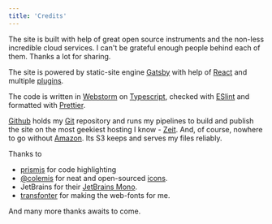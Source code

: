 ```yaml
---
title: 'Credits'
---
```


The site is built with help of great open source instruments and the non-less incredible cloud services. I can't be grateful enough people behind each of them. Thanks a lot for sharing.

The site is powered by static-site engine [Gatsby](https://www.gatsbyjs.org/) with help of [React](https://reactjs.org/) and multiple [plugins](https://www.gatsbyjs.org/plugins/).

The code is written in [Webstorm](https://www.jetbrains.com/webstorm/) on [Typescript](https://www.typescriptlang.org/), checked with [ESlint](https://eslint.org/) and formatted with [Prettier](https://prettier.io/).

[Github](https://github.com) holds my [Git](https://git-scm.com/) repository and runs my pipelines to build and publish the site on the most geekiest hosting I know - [Zeit](https://zeit.co/). And, of course, nowhere to go without [Amazon](https://aws.amazon.com/). Its S3 keeps and serves my files reliably.

Thanks to
- [prismjs](https://prismjs.com/) for code highlighting
- [@colemis](https://twitter.com/colebemis) for neat and open-sourced [icons](https://twitter.com/colebemis).
- JetBrains for their [JetBrains Mono](https://www.jetbrains.com/lp/mono/).
- [transfonter](https://transfonter.org/) for making the web-fonts for me.

And many more thanks awaits to come.
